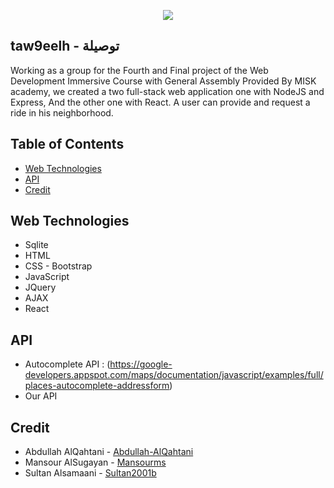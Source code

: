<p align="center"> 
<img src="https://i.ibb.co/LJcg4JF/taw9eelh.png">
</p>


## taw9eelh - توصيلة

Working as a group for the Fourth and Final project of the Web Development Immersive Course with General Assembly Provided By MISK academy, we created a two full-stack web application one with NodeJS and Express, And the other one with React. A user can provide and request a ride in his neighborhood. 

## Table of Contents

* [Web Technologies](#Web)
* [API](#API)
* [Credit](#Credit)


## Web Technologies
* Sqlite 
* HTML
* CSS - Bootstrap
* JavaScript
* JQuery
* AJAX
* React

## API
* Autocomplete API : (https://google-developers.appspot.com/maps/documentation/javascript/examples/full/places-autocomplete-addressform)
* Our API

## Credit

* Abdullah AlQahtani - [Abdullah-AlQahtani](https://github.com/Abdullah-AlQahtani)
* Mansour AlSugayan - [Mansourms](https://github.com/mansourms)
* Sultan Alsamaani - [Sultan2001b](https://github.com/sultan2001b)

